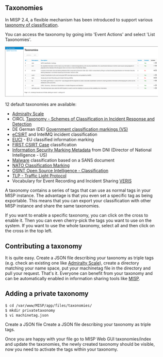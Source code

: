 <!-- toc -->

## Taxonomies

In MISP 2.4, a flexible mechanism has been introduced to support various [taxonomy of classification](https://github.com/MISP/misp-taxonomies).

You can access the taxonomy by going into 'Event Actions' and select 'List Taxonomies'.

![MISP Taxonomy index](./figures/taxonomies-index.png)

12 default taxonomies are available:

- [Admiralty Scale](https://github.com/MISP/misp-taxonomies/tree/master/admiralty-scale)
- CIRCL [Taxonomy - Schemes of Classification in Incident Response and Detection](https://github.com/MISP/misp-taxonomies/tree/master/circl)
- DE German (DE) [Government classification markings (VS)](https://github.com/MISP/misp-taxonomies/tree/master/de-vs)
- [eCSIRT](https://github.com/MISP/misp-taxonomies/tree/master/ecsirt) and IntelMQ incident classification
- [EUCI](https://github.com/MISP/misp-taxonomies/tree/master/euci) - EU classified information marking
- [FIRST CSIRT Case](https://github.com/MISP/misp-taxonomies/tree/master/first_csirt_case_classification) classification
- [Information Security Marking Metadata](https://github.com/MISP/misp-taxonomies/tree/master/dni-ism) from DNI (Director of National Intelligence - US)
- [Malware](https://github.com/MISP/misp-taxonomies/tree/master/malware) classification based on a SANS document
- [NATO Classification Marking](https://github.com/MISP/misp-taxonomies/tree/master/nato)
- [OSINT Open Source Intelligence - Classification](https://github.com/MISP/misp-taxonomies/tree/master/osint)
- [TLP - Traffic Light Protocol](https://github.com/MISP/misp-taxonomies/tree/master/tlp)
- Vocabulary for Event Recording and Incident Sharing [VERIS](https://github.com/MISP/misp-taxonomies/tree/master/veris)

A taxonomy contains a series of tags that can use as normal tags in your MISP instance. The advantage is that you even set a specific tag as being
exportable. This means that you can export your classification with other MISP instance and share the same taxonomies.

If you want to enable a specific taxonomy, you can click on the cross to enable it. Then you can even cherry-pick the tags you want to use on the system. If you want to use the whole taxonomy, select all and then click on the cross in the top left.

## Contributing a taxonomy

It is quite easy. Create a JSON file describing your taxonomy as triple tags (e.g. check an existing one like [Admiralty Scale](https://github.com/MISP/misp-taxonomies/tree/master/admiralty-scale)), create a directory matching your name space, put your machinetag file in the directory and pull your request. That's it. Everyone can benefit from your taxonomy and can be automatically enabled in information sharing tools like [MISP](https://www.github.com/MISP/MISP).

## Adding a private taxonomy

~~~~ shell
$ cd /var/www/MISP/app/files/taxonomies/
$ mkdir privatetaxonomy
$ vi machinetag.json
~~~~

Create a JSON file Create a JSON file describing your taxonomy as triple tags.

Once you are happy with your file go to MISP Web GUI taxonomies/index and update the taxonomies, the newly created taxonomy should be visible, now you need to activate the tags within your taxonomy.



